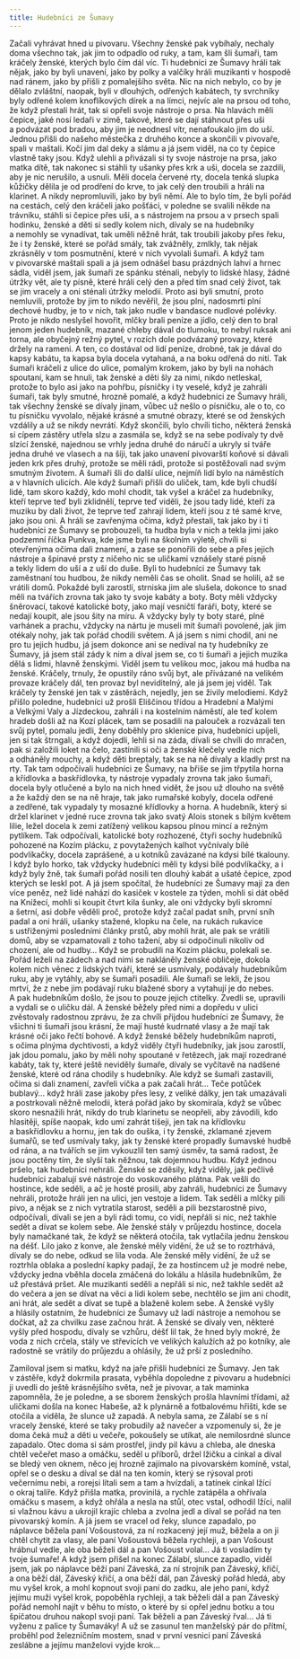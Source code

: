 ```yaml
---
title: Hudebníci ze Šumavy
---
```


Začali vyhrávat hned u pivovaru. Všechny ženské pak vybíhaly, nechaly doma všechno tak, jak jim to odpadlo od ruky, a tam, kam šli šumaři, tam kráčely ženské, kterých bylo čím dál víc. Ti hudebníci ze Šumavy hráli tak nějak, jako by byli unavení, jako by polky a valčíky hráli muzikanti v hospodě nad ránem, jako by přišli z pomalejšího světa. Nic na nich nebylo, co by je dělalo zvláštní, naopak, byli v dlouhých, odřených kabátech, ty svrchníky byly odřené kolem knoflíkových dírek a na límci, nejvíc ale na prsou od toho, že když přestali hrát, tak si opřeli svoje nástroje o prsa. Na hlavách měli čepice, jaké nosí ledaři v zimě, takové, které se dají stáhnout přes uši a podvázat pod bradou, aby jim je neodnesl vítr, nenafoukalo jim do uší. Jednou přišli do našeho městečka z druhého konce a skončili v pivovaře, spali v maštali. Kočí jim dal deky a slámu a já jsem viděl, na co ty čepice vlastně taky jsou. Když ulehli a přivázali si ty svoje nástroje na prsa, jako matka dítě, tak nakonec si stáhli ty ušanky přes krk a uši, docela se zazdili, aby je nic nerušilo, a usnuli. Měli docela červené rty, docela tenká slupka kůžičky dělila je od prodření do krve, to jak celý den troubili a hráli na klarinet. A nikdy nepromluvili, jako by byli němí. Ale to bylo tím, že byli pořád na cestách, celý den kráčeli jako pošťáci, v poledne se svalili někde na trávníku, stáhli si čepice přes uši, a s nástrojem na prsou a v prsech spali hodinku, ženské a děti si sedly kolem nich, dívaly se na hudebníky a nemohly se vynadívat, tak uměli něžně hrát, tak troubili jakoby přes řeku, že i ty ženské, které se pořád smály, tak zvážněly, zmlkly, tak nějak zkrásněly v tom posmutnění, které v nich vyvolali šumaři. A když tam v pivovarské maštali spali a já jsem odnášel basu prázdných lahví a hrnec sádla, viděl jsem, jak šumaři ze spánku sténali, nebyly to lidské hlasy, žádné útržky vět, ale ty písně, které hráli celý den a před tím snad celý život, tak se jim vracely a oni sténali útržky melodií. Proto asi byli smutní, proto nemluvili, protože by jim to nikdo nevěřil, že jsou plní, nadosmrti plní dechové hudby, je to v nich, tak jako nudle v bandasce nudlové polévky. Proto je nikdo neslyšel hovořit, mlčky brali peníze a jídlo, celý den to bral jenom jeden hudebník, mazané chleby dával do tlumoku, to nebyl ruksak ani torna, ale obyčejný režný pytel, v rozích dole podvázaný provazy, které držely na rameni. A ten, co dostával od lidí peníze, drobné, tak je dával do kapsy kabátu, ta kapsa byla docela vytahaná, a na boku odřená do nití. Tak šumaři kráčeli z ulice do ulice, pomalým krokem, jako by byli na nohách spoutaní, kam se hnuli, tak ženské a děti šly za nimi, nikdo netleskal, protože to bylo asi jako na pohřbu, písničky i ty veselé, když je zahráli šumaři, tak byly smutné, hrozně pomalé, a když hudebníci ze Šumavy hráli, tak všechny ženské se dívaly jinam, vůbec už nešlo o písničku, ale o to, co tu písničku vyvolalo, nějaké krásné a smutné obrazy, které se od ženských vzdálily a už se nikdy nevrátí. Když skončili, bylo chvíli ticho, některá ženská si cípem zástěry utřela slzu a zasmála se, když se na sebe podívaly ty dvě slzící ženské, najednou se vrhly jedna druhé do náručí a ukryly si tváře jedna druhé ve vlasech a na šíji, tak jako unavení pivovarští koňové si dávali jeden krk přes druhý, protože se měli rádi, protože si postěžovali nad svým smutným životem. A šumaři šli do další ulice, nejmíň lidí bylo na náměstích a v hlavních ulicích. Ale když šumaři přišli do uliček, tam, kde byli chudší lidé, tam skoro každý, kdo mohl chodit, tak vyšel a kráčel za hudebníky, kteří teprve teď byli zklidnělí, teprve teď viděli, že jsou tady lidé, kteří za muziku by dali život, že teprve teď zahrají lidem, kteří jsou z té samé krve, jako jsou oni. A hráli se zavřenýma očima, když přestali, tak jako by i ti hudebníci ze Šumavy se probouzeli, ta hudba byla v nich a tekla jimi jako podzemní říčka Punkva, kde jsme byli na školním výletě, chvíli si otevřenýma očima dali znamení, a zase se ponořili do sebe a přes jejich nástroje a špinavé prsty z ničeho nic se uličkami vznášely staré písně a tekly lidem do uší a z uší do duše. Byli to hudebníci ze Šumavy tak zaměstnaní tou hudbou, že nikdy neměli čas se oholit. Snad se holili, až se vrátili domů. Pokaždé byli zarostlí, strniska jim ale slušela, dokonce to snad měli na tvářích zrovna tak jako ty svoje kabáty a boty. Boty měli vždycky šněrovací, takové katolické boty, jako mají vesničtí faráři, boty, které se nedají koupit, ale jsou šity na míru. A vždycky byly ty boty staré, plné varhánek a prachu, vždycky na nártu je museli mít šumaři povolené, jak jim otékaly nohy, jak tak pořád chodili světem. A já jsem s nimi chodil, ani ne pro tu jejich hudbu, já jsem dokonce ani se nedíval na ty hudebníky ze Šumavy, já jsem stál zády k nim a díval jsem se, co ti šumaři a jejich muzika dělá s lidmi, hlavně ženskými. Viděl jsem tu velikou moc, jakou má hudba na ženské. Kráčely, trnuly, že opustily ráno svůj byt, ale přivázané na velikém provaze kráčely dál, ten provaz byl neviditelný, ale já jsem jej viděl. Tak kráčely ty ženské jen tak v zástěrách, nejedly, jen se živily melodiemi. Když přišlo poledne, hudebníci už prošli Eliščinou třídou a Hradební a Malými a Velkými Valy a Jízdeckou, zahráli i na kostelním náměstí, ale teď kolem hradeb došli až na Kozí plácek, tam se posadili na palouček a rozvázali ten svůj pytel, pomalu jedli, ženy doběhly pro sklenice piva, hudebníci upíjeli, jen si tak štrngali, a když dojedli, lehli si na záda, dívali se chvíli do mračen, pak si založili loket na čelo, zastínili si oči a ženské klečely vedle nich a odháněly mouchy, a když děti breptaly, tak se na ně dívaly a kladly prst na rty. Tak tam odpočívali hudebníci ze Šumavy, na břiše se jim třpytila horna a křídlovka a baskřídlovka, ty nástroje vypadaly zrovna tak jako šumaři, docela byly otlučené a bylo na nich hned vidět, že jsou už dlouho na světě a že každý den se na ně hraje, tak jako rumařské kobyly, docela odřené a zedřené, tak vypadaly ty mosazné křídlovky a horna. A hudebník, který si držel klarinet v jedné ruce zrovna tak jako svatý Alois stonek s bílým květem lilie, ležel docela k zemi zatížený velikou kapsou plnou mincí a režným pytlíkem. Tak odpočívali, katolické boty rozhozené, čtyři sochy hudebníků pohozené na Kozím plácku, z povytažených kalhot vyčnívaly bílé podvlíkačky, docela zaprášené, a u kotníků zavázané na kdysi bílé tkalouny. I když bylo horko, tak vždycky hudebníci měli ty kdysi bílé podvlíkačky, a i když byly žně, tak šumaři pořád nosili ten dlouhý kabát a ušaté čepice, zpod kterých se leskl pot. A já jsem spočítal, že hudebníci ze Šumavy mají za den více peněz, než lidé nahází do kasiček v kostele za týden, mohli si dát oběd na Knížecí, mohli si koupit čtvrt kila šunky, ale oni vždycky byli skromní a šetrní, asi dobře věděli proč, protože když začal padat sníh, první sníh padal a oni hráli, ušanky stažené, klopku na čele, na rukách rukavice s ustřiženými posledními články prstů, aby mohli hrát, ale pak se vrátili domů, aby se vzpamatovali z toho tažení, aby si odpočinuli nikoliv od chození, ale od hudby… Když se probudili na Kozím plácku, polekali se. Pořád leželi na zádech a nad nimi se nakláněly ženské obličeje, dokola kolem nich věnec z lidských tváří, které se usmívaly, podávaly hudebníkům ruku, aby je vytáhly, aby se šumaři posadili. Ale šumaři se lekli, že jsou mrtví, že z nebe jim podávají ruku blažené sbory a vytahují je do nebes. A pak hudebníkům došlo, že jsou to pouze jejich ctitelky. Zvedli se, upravili a vydali se o uličku dál. A ženské běžely před nimi a dopředu v ulici zvěstovaly radostnou zprávu, že za chvíli přijdou hudebníci ze Šumavy, že všichni ti šumaři jsou krásní, že mají husté kudrnaté vlasy a že mají tak krásné oči jako řečtí bohové. A když ženské běžely hudebníkům naproti, s očima plnýma dychtivosti, a když viděly čtyři hudebníky, jak jsou zarostlí, jak jdou pomalu, jako by měli nohy spoutané v řetězech, jak mají rozedrané kabáty, tak ty, které ještě neviděly šumaře, dívaly se vyčítavě na nadšené ženské, které od rána chodily s hudebníky. Ale když se šumaři zastavili, očima si dali znamení, zavřeli víčka a pak začali hrát… Teče potůček bublavý… když hráli zase jakoby přes lesy, z veliké dálky, jen tak umazávali a postrkovali něžně melodii, která pořád jako by skomírala, když se vůbec skoro nesnažili hrát, nikdy do trub klarinetu se neopřeli, aby závodili, kdo hlasitěji, spíše naopak, kdo umí zahrát tišeji, jen tak na křídlovku a baskřídlovku a hornu, jen tak do ouška, i ty ženské, zklamané zjevem šumařů, se teď usmívaly taky, jak ty ženské které propadly šumavské hudbě od rána, a na tvářích se jim vykouzlil ten samý úsměv, ta samá radost, že jsou poctěny tím, že slyší tak něžnou, tak dojemnou hudbu. Když jednou pršelo, tak hudebníci nehráli. Ženské se zděsily, když viděly, jak pečlivě hudebníci zabalují své nástroje do voskovaného plátna. Pak vešli do hostince, kde seděli, a ač je hosté prosili, aby zahráli, hudebníci ze Šumavy nehráli, protože hráli jen na ulici, jen vestoje a lidem. Tak seděli a mlčky pili pivo, a nějak se z nich vytratila starost, seděli a pili bezstarostně pivo, odpočívali, dívali se jen a byli rádi tomu, co vidí, nepřáli si nic, než takhle sedět a dívat se kolem sebe. Ale ženské stály v průjezdu hostince, docela byly namačkané tak, že když se některá otočila, tak vytlačila jednu ženskou na déšť. Lilo jako z konve, ale ženské měly vidění, že už se to roztrhává, dívaly se do nebe, odkud se lila voda. Ale ženské měly vidění, že už se roztrhla oblaka a poslední kapky padají, že za hostincem už je modré nebe, vždycky jedna vběhla docela zmáčená do lokálu a hlásila hudebníkům, že už přestává pršet. Ale muzikanti seděli a nepřáli si nic, než takhle sedět až do večera a jen se dívat na věci a lidi kolem sebe, nechtělo se jim ani chodit, ani hrát, ale sedět a dívat se tupě a blaženě kolem sebe. A ženské vyšly a hlásily ostatním, že hudebníci ze Šumavy už ladí nástroje a nemohou se dočkat, až za chvilku zase začnou hrát. A ženské se dívaly ven, některé vyšly před hospodu, dívaly se vzhůru, déšť lil tak, že hned byly mokré, že voda z nich crčela, stály ve střevících ve velikých kalužích až po kotníky, ale radostně se vrátily do průjezdu a ohlásily, že už prší z posledního.

Zamiloval jsem si matku, když na jaře přišli hudebníci ze Šumavy. Jen tak v zástěře, když dokrmila prasata, vyběhla dopoledne z pivovaru a hudebníci ji uvedli do ještě krásnějšího světa, než je pivovar, a tak maminka zapomněla, že je poledne, a se sborem ženských prošla hlavními třídami, až uličkami došla na konec Habeše, až k plynárně a fotbalovému hřišti, kde se otočila a viděla, že slunce už zapadá. A nebyla sama, ze Zálabí se s ní vracely ženské, které se taky probudily až navečer a vzpomenuly si, že je doma čeká muž a děti u večeře, pokoušely se utíkat, ale nemilosrdné slunce zapadalo. Otec doma si sám prostřel, jindy pil kávu a chleba, ale dneska chtěl večeřet maso a omáčku, seděl u příborů, držel lžičku a cinkal a díval se bledý ven oknem, něco jej hrozně zajímalo na pivovarském komíně, vstal, opřel se o desku a díval se dál na ten komín, který se rýsoval proti večernímu nebi, a rorejsi lítali sem a tam a hvízdali, a tatínek cinkal lžící o okraj talíře. Když přišla matka, provinilá, a rychle zatápěla a ohřívala omáčku s masem, a když ohřála a nesla na stůl, otec vstal, odhodil lžíci, nalil si vlažnou kávu a ukrojil krajíc chleba a zvolna jedl a díval se pořád na ten pivovarský komín. A já jsem se vracel od řeky, slunce zapadalo, po náplavce běžela paní Vošoustová, za ní rozkacený její muž, běžela a on ji chtěl chytit za vlasy, ale paní Vošoustová běžela rychleji, a pan Vošoust hrábnul vedle, ale oba běželi dál a pan Vošoust volal… Já ti vosladím ty tvoje šumaře! A když jsem přišel na konec Zálabí, slunce zapadlo, viděl jsem, jak po náplavce běží paní Záveská, za ní strojník pan Záveský, křičí, a ona běží dál, Záveský křičí, a ona běží dál, pan Záveský pořád hledá, aby mu vyšel krok, a mohl kopnout svoji paní do zadku, ale jeho paní, když jejímu muži vyšel krok, popoběhla rychleji, a tak běželi dál a pan Záveský pořád nemohl najít v běhu to místo, o které by si opřel jednu botku a tou špičatou druhou nakopl svoji paní. Tak běželi a pan Záveský řval… Já ti vyženu z palice ty Šumaváky! A už se zasunul ten manželský pár do přítmí, proběhl pod železničním mostem, snad v první vesnici paní Záveská zeslábne a jejímu manželovi vyjde krok…
